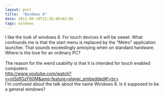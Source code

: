 ```yaml
---
layout: post
title:  "Windows 8"
date: 2011-09-19T22:26:00+02:00
tags: windows
---
```


I like the look of windows 8. For touch devices it will be sweet. What confounds me is that the start menu is replaced by the "Metro" application launcher. That sounds exceedingly annoying when on standard hardware. Where is the love for an ordinary PC?<br><br>
The reason for the weird usability is that it is intended for touch enabled computers:<br>
http://www.youtube.com/watch?v=ntSdfGzF60M&amp;feature=player_embedded#!<br><br>
I'm confused about the talk about the name Windows 8. Is it supposed to be a general windows?
<div style="clear: both;"></div>